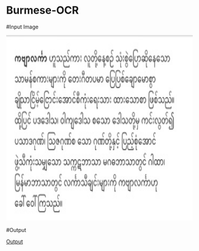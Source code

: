 # Burmese-OCR

#Input Image

<img src="./input.jpg" width="900px" height="500px">

#Output

<a href="https://github.com/STARTIGER0120/Burmese-OCR/blob/main/output.txt"> Output </a>
